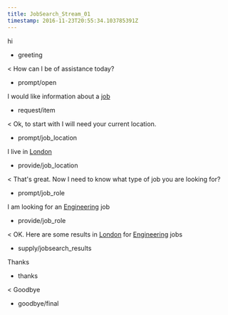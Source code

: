 ```yaml
---
title: JobSearch_Stream_01
timestamp: 2016-11-23T20:55:34.103785391Z
---
```


hi
* greeting

< How can I be of assistance today?
* prompt/open

I would like information about a [job](item_type)
* request/item

< Ok, to start with I will need your current location.
* prompt/job_location

I live in [London](location)
* provide/job_location

< That's great. Now I need to know what type of job you are looking for?
* prompt/job_role

I am looking for an [Engineering](jobrole) job
* provide/job_role

< OK. Here are some results in [London](location) for [Engineering](jobrole) jobs
* supply/jobsearch_results

Thanks
* thanks

< Goodbye
* goodbye/final